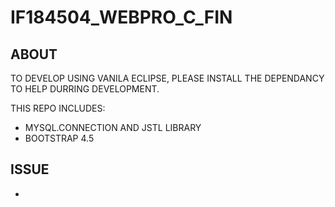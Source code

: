 # IF184504_WEBPRO_C_FIN

## ABOUT

TO DEVELOP USING VANILA ECLIPSE, PLEASE INSTALL THE DEPENDANCY TO HELP DURRING DEVELOPMENT.

THIS REPO INCLUDES:
 - MYSQL.CONNECTION AND JSTL LIBRARY
 - BOOTSTRAP 4.5
 
## ISSUE
 - 
